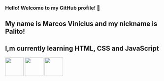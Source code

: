 ### Hello! Welcome to my GitHub profile! 👋
## My name is Marcos Vinícius and my nickname is Palito!

## I,m currently learning HTML, CSS and JavaScript 

<img style="width: 60px; heigth: 60px" src="https://cdn.jsdelivr.net/gh/devicons/devicon/icons/html5/html5-original-wordmark.svg" />
<img style="width: 60px; heigth: 60px" src="https://cdn.jsdelivr.net/gh/devicons/devicon/icons/css3/css3-original-wordmark.svg" />
<img style="width: 60px; heigth: 60px" src="https://cdn.jsdelivr.net/gh/devicons/devicon/icons/javascript/javascript-original.svg" />
          
          
          




<!--
**omarcosvinicius/omarcosvinicius** is a ✨ _special_ ✨ repository because its `README.md` (this file) appears on your GitHub profile.

Here are some ideas to get you started:

- 🔭 I’m currently working on ...
- 🌱 I’m currently learning ...
- 👯 I’m looking to collaborate on ...
- 🤔 I’m looking for help with ...
- 💬 Ask me about ...
- 📫 How to reach me: ...
- 😄 Pronouns: ...
- ⚡ Fun fact: ...
-->
